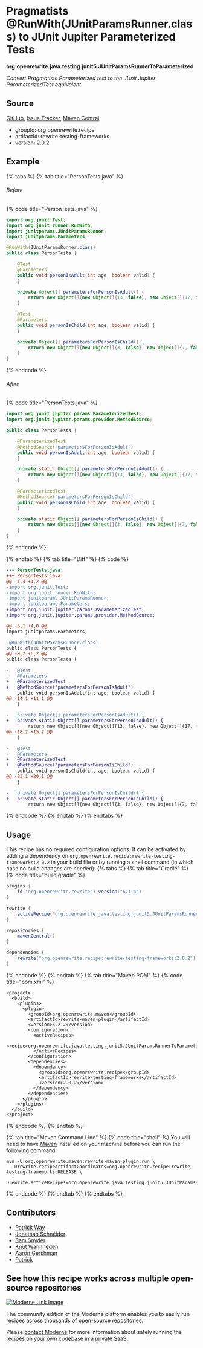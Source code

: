 # Pragmatists @RunWith(JUnitParamsRunner.class) to JUnit Jupiter Parameterized Tests

**org.openrewrite.java.testing.junit5.JUnitParamsRunnerToParameterized**

_Convert Pragmatists Parameterized test to the JUnit Jupiter ParameterizedTest equivalent._

## Source

[GitHub](https://github.com/openrewrite/rewrite-testing-frameworks/blob/main/src/main/java/org/openrewrite/java/testing/junit5/JUnitParamsRunnerToParameterized.java), [Issue Tracker](https://github.com/openrewrite/rewrite-testing-frameworks/issues), [Maven Central](https://central.sonatype.com/artifact/org.openrewrite.recipe/rewrite-testing-frameworks/2.0.2/jar)

* groupId: org.openrewrite.recipe
* artifactId: rewrite-testing-frameworks
* version: 2.0.2

## Example


{% tabs %}
{% tab title="PersonTests.java" %}

###### Before
{% code title="PersonTests.java" %}
```java
import org.junit.Test;
import org.junit.runner.RunWith;
import junitparams.JUnitParamsRunner;
import junitparams.Parameters;

@RunWith(JUnitParamsRunner.class)
public class PersonTests {

    @Test
    @Parameters
    public void personIsAdult(int age, boolean valid) {
    }

    private Object[] parametersForPersonIsAdult() {
        return new Object[]{new Object[]{13, false}, new Object[]{17, false}};
    }

    @Test
    @Parameters
    public void personIsChild(int age, boolean valid) {
    }

    private Object[] parametersForPersonIsChild() {
        return new Object[]{new Object[]{3, false}, new Object[]{7, false}};
    }
}
```
{% endcode %}

###### After
{% code title="PersonTests.java" %}
```java
import org.junit.jupiter.params.ParameterizedTest;
import org.junit.jupiter.params.provider.MethodSource;

public class PersonTests {

    @ParameterizedTest
    @MethodSource("parametersForPersonIsAdult")
    public void personIsAdult(int age, boolean valid) {
    }

    private static Object[] parametersForPersonIsAdult() {
        return new Object[]{new Object[]{13, false}, new Object[]{17, false}};
    }

    @ParameterizedTest
    @MethodSource("parametersForPersonIsChild")
    public void personIsChild(int age, boolean valid) {
    }

    private static Object[] parametersForPersonIsChild() {
        return new Object[]{new Object[]{3, false}, new Object[]{7, false}};
    }
}
```
{% endcode %}

{% endtab %}
{% tab title="Diff" %}
{% code %}
```diff
--- PersonTests.java
+++ PersonTests.java
@@ -1,4 +1,2 @@
-import org.junit.Test;
-import org.junit.runner.RunWith;
-import junitparams.JUnitParamsRunner;
-import junitparams.Parameters;
+import org.junit.jupiter.params.ParameterizedTest;
+import org.junit.jupiter.params.provider.MethodSource;

@@ -6,1 +4,0 @@
import junitparams.Parameters;

-@RunWith(JUnitParamsRunner.class)
public class PersonTests {
@@ -9,2 +6,2 @@
public class PersonTests {

-   @Test
-   @Parameters
+   @ParameterizedTest
+   @MethodSource("parametersForPersonIsAdult")
    public void personIsAdult(int age, boolean valid) {
@@ -14,1 +11,1 @@
    }

-   private Object[] parametersForPersonIsAdult() {
+   private static Object[] parametersForPersonIsAdult() {
        return new Object[]{new Object[]{13, false}, new Object[]{17, false}};
@@ -18,2 +15,2 @@
    }

-   @Test
-   @Parameters
+   @ParameterizedTest
+   @MethodSource("parametersForPersonIsChild")
    public void personIsChild(int age, boolean valid) {
@@ -23,1 +20,1 @@
    }

-   private Object[] parametersForPersonIsChild() {
+   private static Object[] parametersForPersonIsChild() {
        return new Object[]{new Object[]{3, false}, new Object[]{7, false}};
```
{% endcode %}
{% endtab %}
{% endtabs %}


## Usage

This recipe has no required configuration options. It can be activated by adding a dependency on `org.openrewrite.recipe:rewrite-testing-frameworks:2.0.2` in your build file or by running a shell command (in which case no build changes are needed): 
{% tabs %}
{% tab title="Gradle" %}
{% code title="build.gradle" %}
```groovy
plugins {
    id("org.openrewrite.rewrite") version("6.1.4")
}

rewrite {
    activeRecipe("org.openrewrite.java.testing.junit5.JUnitParamsRunnerToParameterized")
}

repositories {
    mavenCentral()
}

dependencies {
    rewrite("org.openrewrite.recipe:rewrite-testing-frameworks:2.0.2")
}
```
{% endcode %}
{% endtab %}
{% tab title="Maven POM" %}
{% code title="pom.xml" %}
```markup
<project>
  <build>
    <plugins>
      <plugin>
        <groupId>org.openrewrite.maven</groupId>
        <artifactId>rewrite-maven-plugin</artifactId>
        <version>5.2.2</version>
        <configuration>
          <activeRecipes>
            <recipe>org.openrewrite.java.testing.junit5.JUnitParamsRunnerToParameterized</recipe>
          </activeRecipes>
        </configuration>
        <dependencies>
          <dependency>
            <groupId>org.openrewrite.recipe</groupId>
            <artifactId>rewrite-testing-frameworks</artifactId>
            <version>2.0.2</version>
          </dependency>
        </dependencies>
      </plugin>
    </plugins>
  </build>
</project>
```
{% endcode %}
{% endtab %}

{% tab title="Maven Command Line" %}
{% code title="shell" %}
You will need to have [Maven](https://maven.apache.org/download.cgi) installed on your machine before you can run the following command.

```shell
mvn -U org.openrewrite.maven:rewrite-maven-plugin:run \
  -Drewrite.recipeArtifactCoordinates=org.openrewrite.recipe:rewrite-testing-frameworks:RELEASE \
  -Drewrite.activeRecipes=org.openrewrite.java.testing.junit5.JUnitParamsRunnerToParameterized
```
{% endcode %}
{% endtab %}
{% endtabs %}

## Contributors
* [Patrick Way](pway99@users.noreply.github.com)
* [Jonathan Schnéider](jkschneider@gmail.com)
* [Sam Snyder](sam@moderne.io)
* [Knut Wannheden](knut@moderne.io)
* [Aaron Gershman](aegershman@gmail.com)
* [Patrick](patway99@gmail.com)


## See how this recipe works across multiple open-source repositories

[![Moderne Link Image](/.gitbook/assets/ModerneRecipeButton.png)](https://app.moderne.io/recipes/org.openrewrite.java.testing.junit5.JUnitParamsRunnerToParameterized)

The community edition of the Moderne platform enables you to easily run recipes across thousands of open-source repositories.

Please [contact Moderne](https://moderne.io/product) for more information about safely running the recipes on your own codebase in a private SaaS.
